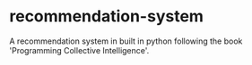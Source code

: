 # recommendation-system
A recommendation system in built in python following the book 'Programming Collective Intelligence'.
